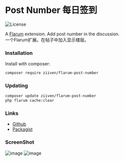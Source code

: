# Post Number 每日签到

![License](https://img.shields.io/badge/license-MIT-blue.svg) 

A [Flarum](http://flarum.org) extension. Add post number in the discussion.  
一个Flarum扩展。在帖子中加入显示楼层。


### Installation

Install with composer:

```sh
composer require ziiven/flarum-post-number
```

### Updating

```sh
composer update ziiven/flarum-post-number
php flarum cache:clear
```

### Links

- [Github](https://github.com/Ziiven/flarum-post-number)
- [Packagist](https://packagist.org/packages/ziiven/flarum-post-number)

### ScreenShot
![image](https://user-images.githubusercontent.com/29644610/193510096-8e6e6530-0f25-47f7-9665-9c76d58a83a1.jpg)
![image](https://user-images.githubusercontent.com/29644610/193510100-364fb6a4-bca1-48aa-b944-e88b7dd0126b.jpg)
